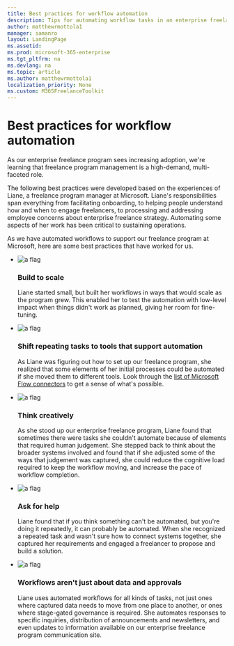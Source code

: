 ```yaml
---
title: Best practices for workflow automation
description: Tips for automating workflow tasks in an enterprise freelance program.
author: matthewrmottola1
manager: samanro
layout: LandingPage
ms.assetid: 
ms.prod: microsoft-365-enterprise
ms.tgt_pltfrm: na
ms.devlang: na
ms.topic: article
ms.author: matthewrmottola1
localization_priority: None 
ms.custom: M365FreelanceToolkit
---
```

Best practices for workflow automation
======================================

As our enterprise freelance program sees increasing adoption, we're learning that freelance program management is a high-demand, multi-faceted role.

The following best practices were developed based on the experiences of Liane, a freelance program manager at Microsoft. Liane's responsibilities span everything from facilitating onboarding, to helping people understand how and when to engage freelancers, to processing and addressing employee concerns about enterprise freelance strategy. Automating some aspects of her work has been critical to sustaining operations.

As we have automated workflows to support our freelance program at Microsoft, here are some best practices that have worked for us.

<ul class="panelContent cardsJ">
    <li>
        <div class="cardSize">
            <div class="cardPadding">
                <div class="card">
                    <div class="cardImageOuter">
                        <div class="cardImage">
                            <img src="https://docs.microsoft.com/en-us/office/media/icons/flag-blue.svg" alt="a flag" />
                        </div>
                    </div>
                    <div class="cardText">
                        <h3>Build to scale</h3>
                        <p>Liane started small, but built her workflows in ways that would scale as the program grew. This enabled her to test the automation with low-level impact when things didn't work as planned, giving her room for fine-tuning.</p>
                    </div>
                </div>
            </div>
        </div>
    </li>
    <li>
        <div class="cardSize">
            <div class="cardPadding">
                <div class="card">
                    <div class="cardImageOuter">
                        <div class="cardImage">
                            <img src="https://docs.microsoft.com/en-us/office/media/icons/flag-blue.svg" alt="a flag" />
                        </div>
                    </div>
                    <div class="cardText">
                        <h3>Shift repeating tasks to tools that support automation</h3>
                        <p>As Liane was figuring out how to set up our freelance program, she realized that some elements of her initial processes could be automated if she moved them to different tools. Look through the <a href="https://flow.microsoft.com/en-us/connectors/">list of Microsoft Flow connectors</a> to get a sense of what's possible.</p>
                    </div>
                </div>
            </div>
        </div>
    </li>
    <li>
        <div class="cardSize">
            <div class="cardPadding">
                <div class="card">
                    <div class="cardImageOuter">
                        <div class="cardImage">
                            <img src="https://docs.microsoft.com/en-us/office/media/icons/flag-blue.svg" alt="a flag" />
                        </div>
                    </div>
                    <div class="cardText">
                        <h3>Think creatively</h3>
                        <p>As she stood up our enterprise freelance program, Liane found that sometimes there were tasks she couldn't automate because of elements that required human judgement. She stepped back to think about the broader systems involved and found that if she adjusted some of the ways that judgement was captured, she could reduce the cognitive load required to keep the workflow moving, and increase the pace of workflow completion.</p>
                    </div>
                </div>
            </div>
        </div>
    </li>
    <li>
        <div class="cardSize">
            <div class="cardPadding">
                <div class="card">
                    <div class="cardImageOuter">
                        <div class="cardImage">
                            <img src="https://docs.microsoft.com/en-us/office/media/icons/flag-blue.svg" alt="a flag" />
                        </div>
                    </div>
                    <div class="cardText">
                        <h3>Ask for help</h3>
                        <p>Liane found that if you think something can't be automated, but you're doing it repeatedly, it can probably be automated. When she recognized a repeated task and wasn't sure how to connect systems together, she captured her requirements and engaged a freelancer to propose and build a solution.</p>
                    </div>
                </div>
            </div>
        </div>
    </li>
    <li>
        <div class="cardSize">
            <div class="cardPadding">
                <div class="card">
                    <div class="cardImageOuter">
                        <div class="cardImage">
                            <img src="https://docs.microsoft.com/en-us/office/media/icons/flag-blue.svg" alt="a flag" />
                        </div>
                    </div>
                    <div class="cardText">
                        <h3>Workflows aren't just about data and approvals</h3>
                        <p>Liane uses automated workflows for all kinds of tasks, not just ones where captured data needs to move from one place to another, or ones where stage-gated governance is required. She automates responses to specific inquiries, distribution of announcements and newsletters, and even updates to information available on our enterprise freelance program communication site.</p>
                    </div>
                </div>
            </div>
        </div>
    </li>
</ul>